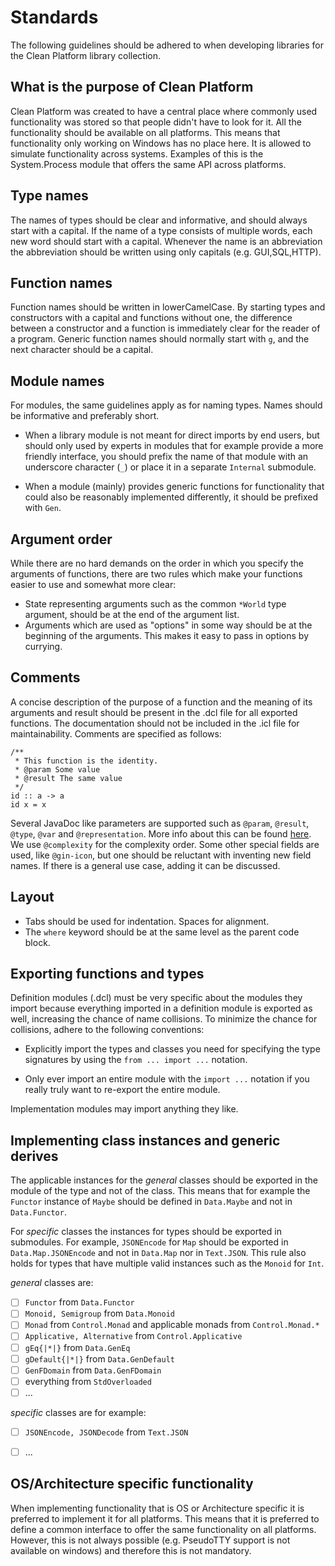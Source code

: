 # Standards

The following guidelines should be adhered to when developing libraries for the
Clean Platform library collection.

## What is the purpose of Clean Platform

Clean Platform was created to have a central place where commonly used
functionality was stored so that people didn't have to look for it. All the
functionality should be available on all platforms. This means that
functionality only working on Windows has no place here. It is allowed to
simulate functionality across systems. Examples of this is the System.Process
module that offers the same API across platforms.

## Type names 

The names of types should be clear and informative, and should always start
with a capital.  If the name of a type consists of multiple words, each new
word should start with a capital.  Whenever the name is an abbreviation the
abbreviation should be written using only capitals (e.g. GUI,SQL,HTTP).

## Function names 

Function names should be written in lowerCamelCase. By starting types and
constructors with a capital and functions without one, the difference between
a constructor and a function is immediately clear for the reader of a program.
Generic function names should normally start with `g`, and the next character
should be a capital.

## Module names 

For modules, the same guidelines apply as for naming types. Names should be
informative and preferably short.

- When a library module is not meant for direct imports by end users, but
  should only used by experts in modules that for example provide a more
  friendly interface, you should prefix the name of that module with an
  underscore character (`_`) or place it in a separate `Internal` submodule.

- When a module (mainly) provides generic functions for functionality that
  could also be reasonably implemented differently, it should be prefixed with
  `Gen`.

## Argument order 

While there are no hard demands on the order in which you specify the arguments
of functions, there are two rules which make your functions easier to use and
somewhat more clear:

- State representing arguments such as the common `*World` type argument,
  should be at the end of the argument list.
- Arguments which are used as "options" in some way should be at the beginning
  of the arguments. This makes it easy to pass in options by currying.

## Comments 

A concise description of the purpose of a function and the meaning of its
arguments and result should be present in the .dcl file for all exported
functions. The documentation should not be included in the .icl file for
maintainability. Comments are specified as follows:

```clean
/**
 * This function is the identity.
 * @param Some value
 * @result The same value
 */
id :: a -> a
id x = x
```

Several JavaDoc like parameters are supported such as `@param`, `@result`,
`@type`, `@var` and `@representation`. More info about this can be found
[here](https://github.com/clean-cloogle/Cloogle#clean-documentation).
We use `@complexity` for the complexity order. Some other special fields are
used, like `@gin-icon`, but one should be reluctant with inventing new field
names. If there is a general use case, adding it can be discussed.

## Layout 

- Tabs should be used for indentation. Spaces for alignment.
- The `where` keyword should be at the same level as the parent code block.

## Exporting functions and types

Definition modules (.dcl) must be very specific about the modules they import
because everything imported in a definition module is exported as well,
increasing the chance of name collisions. To minimize the chance for
collisions, adhere to the following conventions:

- Explicitly import the types and classes you need for specifying the type
  signatures by using the `from ... import ...` notation.

- Only ever import an entire module with the `import ...` notation if you
  really truly want to re-export the entire module.

Implementation modules may import anything they like.

## Implementing class instances and generic derives 
The applicable instances for the _general_ classes should be exported in the module of the type and not of the class.
This means that for example the `Functor` instance of `Maybe` should be defined in `Data.Maybe` and not in `Data.Functor`.

For _specific_ classes the instances for types should be exported in submodules.
For example, `JSONEncode` for `Map` should be exported in `Data.Map.JSONEncode` and not in `Data.Map` nor in `Text.JSON`.
This rule also holds for types that have multiple valid instances such as the `Monoid` for `Int`.

_general_ classes are:

  - [ ] `Functor` from `Data.Functor`
  - [ ] `Monoid, Semigroup` from `Data.Monoid`
  - [ ] `Monad` from `Control.Monad` and applicable monads from `Control.Monad.*`
  - [ ] `Applicative, Alternative` from `Control.Applicative`
  - [ ] `gEq{|*|}` from `Data.GenEq`
  - [ ] `gDefault{|*|}` from `Data.GenDefault`
  - [ ] `GenFDomain` from `Data.GenFDomain`
  - [ ] everything from `StdOverloaded`
  - [ ] ...

_specific_ classes are for example:

  - [ ] `JSONEncode, JSONDecode` from `Text.JSON`
  - [ ] ...


## OS/Architecture specific functionality
When implementing functionality that is OS or Architecture specific it is preferred to implement it for all platforms.
This means that it is preferred to define a common interface to offer the same functionality on all platforms.
However, this is not always possible (e.g. PseudoTTY support is not available on windows) and therefore this is not mandatory.
